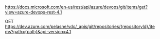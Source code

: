 https://docs.microsoft.com/en-us/rest/api/azure/devops/git/items/get?view=azure-devops-rest-4.1

GET https://dev.azure.com/pelasne/vdc/_apis/git/repositories/{repositoryId}/items?path={path}&api-version=4.1